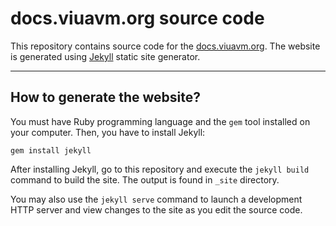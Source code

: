 # docs.viuavm.org source code

This repository contains source code for the [docs.viuavm.org](http://docs.viuavm.org/).
The website is generated using [Jekyll](http://jekyllrb.com/) static site generator.

----

## How to generate the website?

You must have Ruby programming language and the `gem` tool installed on your computer.
Then, you have to install Jekyll:

```
gem install jekyll
```

After installing Jekyll, go to this repository and
execute the `jekyll build` command to build the site.
The output is found in `_site` directory.

You may also use the `jekyll serve` command to launch
a development HTTP server and view changes to the site
as you edit the source code.

